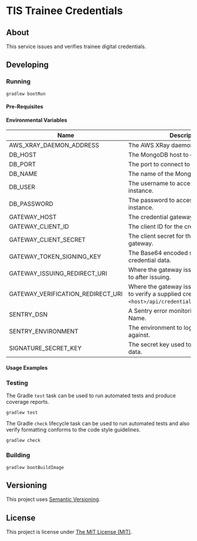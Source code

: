 # TIS Trainee Credentials

## About

This service issues and verifies trainee digital credentials.

## Developing

### Running

```shell
gradlew bootRun
```

#### Pre-Requisites

#### Environmental Variables

| Name                              | Description                                                                                                             | Default     |
|-----------------------------------|-------------------------------------------------------------------------------------------------------------------------|-------------|
| AWS_XRAY_DAEMON_ADDRESS | The AWS XRay daemon host. | |
| DB_HOST                           | The MongoDB host to connect to.                                                                                         | localhost   |
| DB_PORT                           | The port to connect to MongoDB on.                                                                                      | 27017       |
| DB_NAME                           | The name of the MongoDB database.                                                                                       | credentials |
| DB_USER                           | The username to access the MongoDB instance.                                                                            | admin       |
| DB_PASSWORD                       | The password to access the MongoDB instance.                                                                            | pwd         |
| GATEWAY_HOST                      | The credential gateway host.                                                                                            |             |
| GATEWAY_CLIENT_ID                 | The client ID for the credential gateway.                                                                               |             |
| GATEWAY_CLIENT_SECRET             | The client secret for the credential gateway.                                                                           |             |
| GATEWAY_TOKEN_SIGNING_KEY         | The Base64 encoded signing key for the credential data.                                                                 |             |
| GATEWAY_ISSUING_REDIRECT_URI      | Where the gateway issue should redirect to after issuing.                                                               |             |
| GATEWAY_VERIFICATION_REDIRECT_URI | Where the gateway issue should redirect to verify a supplied credential, e.g. `<host>/api/credentials/verify/callback`. |             |
| SENTRY_DSN                        | A Sentry error monitoring Data Source Name.                                                                             |             |
| SENTRY_ENVIRONMENT                | The environment to log Sentry events against.                                                                           | local       |
| SIGNATURE_SECRET_KEY              | The secret key used to validate signed data.                                                                            |             |

#### Usage Examples

### Testing

The Gradle `test` task can be used to run automated tests and produce coverage
reports.

```shell
gradlew test
```

The Gradle `check` lifecycle task can be used to run automated tests and also
verify formatting conforms to the code style guidelines.

```shell
gradlew check
```

### Building

```shell
gradlew bootBuildImage
```

## Versioning

This project uses [Semantic Versioning](semver.org).

## License

This project is license under [The MIT License (MIT)](LICENSE).

